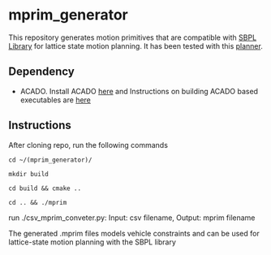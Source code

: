 # mprim_generator
This repository generates motion primitives that are compatible with [SBPL Library](http://wiki.ros.org/sbpl) for lattice state motion planning. It has been tested with this [planner](https://github.com/vvanirudh/sbpl_dynamic_adaptive_planner). 

## Dependency 
* ACADO. Install ACADO [here](https://acado.github.io/install_linux.html) and Instructions on building ACADO based executables are [here](https://sourceforge.net/p/acado/wiki/Using%20CMake%20-%20UNIX%20-%20Common) 

## Instructions

After cloning repo, run the following commands

` cd ~/(mprim_generator)/ `

` mkdir build `

` cd build && cmake .. `

` cd .. && ./mprim `

run ./csv_mprim_conveter.py: Input: csv filename, Output: mprim filename 


The generated .mprim files models vehicle constraints and can be used for lattice-state motion planning with the SBPL library
